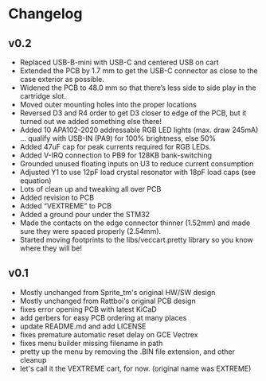 # Changelog

## v0.2

- Replaced USB-B-mini with USB-C and centered USB on cart
- Extended the PCB by 1.7 mm to get the USB-C connector as close to the case exterior as possible.
- Widened the PCB to 48.0 mm so that there’s less side to side play in the cartridge slot.
- Moved outer mounting holes into the proper locations
- Reversed D3 and R4 order to get D3 closer to edge of the PCB, but it turned out we added something else there!
- Added 10 APA102-2020 addressable RGB LED lights (max. draw 245mA) … qualify with USB-IN (PA9) for 100% brightness, else 50%
- Added 47uF cap for peak currents required for RGB LEDs.
- Added V-IRQ connection to PB9 for 128KB bank-switching
- Grounded unused floating inputs on U3 to reduce current consumption
- Adjusted Y1 to use 12pF load crystal resonator with 18pF load caps (see equation)
- Lots of clean up and tweaking all over PCB
- Added revision to PCB
- Added “VEXTREME” to PCB
- Added a ground pour under the STM32
- Made the contacts on the edge connector thinner (1.52mm) and made sure they were spaced properly (2.54mm).
- Started moving footprints to the libs/veccart.pretty library so you know where they will be!

## v0.1

- Mostly unchanged from Sprite_tm's original HW/SW design
- Mostly unchanged from Rattboi's original PCB design
- fixes error opening PCB with latest KiCaD
- add gerbers for easy PCB ordering at many places
- update README.md and add LICENSE
- fixes premature automatic reset delay on GCE Vectrex
- fixes menu builder missing filename in path
- pretty up the menu by removing the .BIN file extension, and other cleanup
- let's call it the VEXTREME cart, for now. (original name was EXTREME)
